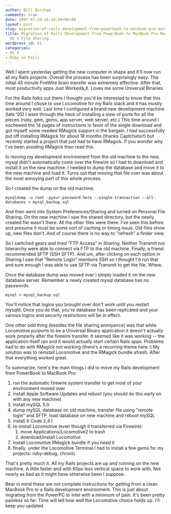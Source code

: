 ```yaml
---
author: Bill Burcham
comments: true
date: 2007-07-20 16:34:58+00:00
layout: post
slug: migration-of-rails-development-from-powerbook-to-macbook-pro-marred-by-annoying-os-x-file-sharing
title: Migration of Rails Development from PowerBook to MacBook Pro Marred by Annoying
  OS X File Sharing
wordpress_id: 81
categories:
- OS X
- Ruby on Rails
---
```


Well I spent yesterday getting the new computer in shape and it'll now run all my Rails projects. Overall the process has been surprisingly easy. The initial 45 minute FireWire brain transfer was extremely effective. After that, most productivity apps Just Workedâ„¢. Loves me some Universal Binaries.

For the Rails folks out there I thought you'd be interested to know that this time around I chose to use Locomotive for my Rails stack and it has mostly worked very well. Last time I configured a brand new development machine (late '05) I went through the heck of installing a slew of ports for all the pieces (ruby, gem, gems, app server, web server, etc.) This time around I eschewed the 14 pages of instructions in favor of the single download and got myself some needed RMagick support in the bargain. I had successfully put off installing RMagick for about 18 months (thanks Captchator!) but recently started a project that just had to have RMagick. If you wonder why I've been avoiding RMagick then read this.

In moving my development environment from the old machine to the new, mysql didn't automatically come over the firewire so I had to download and install it on the new machine. I needed to dump the database and move it to the new machine and load it. Turns out that moving that file over was about the most annoying part of this whole process.

So I created the dump on the old machine:

`mysqldump -u root -pyour-password-here --single-transaction --all-databases > mysql_backup.sql`

And then went into System Preferences/Sharing and turned on Personal File Sharing. On the new machine I saw the shared directory, but the newly created file wasn't there. All the other files were there. I've seen this before and presume it must be some sort of caching or timing issue. Old files show up, new files don't. And of course there is no way to "refresh" a finder view.

So I switched gears and tried "FTP Access" in Sharing. Neither Transmit nor Interarchy were able to connect via FTP to the old machine. Finally, a friend recommended SFTP (SSH SFTP). And um, after clicking on each option in Sharing I saw that "Remote Login" mentions SSH so I thought I'd run that and sure enough I was able to use SFTP via Transmit to get the file. Whew.

Once the database dump was moved over I simply loaded it on the new database server. Remember a newly created mysql database has no passwords.

`mysql < mysql_backup.sql`

You'll notice that logins you brought over don't work until you restart mysqld. Once you do that, you're database has been replicated and your various logins and security restrictions will be in effect.

One other odd thing (besides the file sharing annoyance) was that while Locomotive purports to be a Universal Binary application it doesn't actually work properly after the firewire transfer. It seemed like it was working -- the application itself ran and it would actually start certain Rails apps. Problems had to do with RMagick not working (there's a recurring theme here :) My solution was to reinstall Locomotive and the RMagick bundle afresh. After that everything worked great.

To summarize, here's the main things I did to move my Rails development from PowerBook to MacBook Pro:

   1. run the automatic firewire system transfer to get most of your environment moved over
   2. install Apple Software Updates and reboot (you should do this early on with any new machine)
   3. install mySQL 5.0
   4. dump mySQL database on old machine, transfer file using "remote login" and SFTP, load database on new machine and reboot mySQL
   5. install X Code 2.4.1
   6. re-install Locomotive (even though it transferred via Firewire):
         1. move Applications/Locomotive2 to trash
         2. download/install Locomotive
   7. install Locomotive RMagick bundle if you need it
   8. finally, under the Locomotive Terminal I had to install a few gems for my projects: ruby-debug, chronic

That's pretty much it. All my Rails projects are up and running on the new machine. A little faster and with 60px less vertical space to work with. Not nearly as bad as it might have otherwise been I suppose.

Bear in mind these are not complete instructions for getting from a clean MacBook Pro to a Rails development environment. This is just about migrating from the PowerPC to Intel with a minimum of pain. It's been pretty painless so far. Time will tell how well the Locomotive choice holds up. I'll keep you updated.
